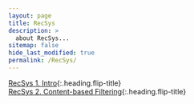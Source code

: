 ```yaml
---
layout: page
title: RecSys
description: >
  about RecSys...
sitemap: false
hide_last_modified: true
permalink: /RecSys/
---
```


[RecSys 1. Intro]{:.heading.flip-title} \
[RecSys 2. Content-based Filtering]{:.heading.flip-title}

[RecSys 1. Intro]: /RecSys/2024-02-18-RecSys1
[RecSys 2. Content-based Filtering]: /RecSys/2024-02-19-RecSys2
